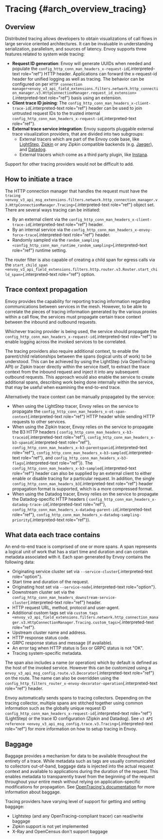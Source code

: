 Tracing {#arch_overview_tracing}
=======

Overview
--------

Distributed tracing allows developers to obtain visualizations of call
flows in large service oriented architectures. It can be invaluable in
understanding serialization, parallelism, and sources of latency. Envoy
supports three features related to system wide tracing:

-   **Request ID generation**: Envoy will generate UUIDs when needed and
    populate the
    `config_http_conn_man_headers_x-request-id`{.interpreted-text
    role="ref"} HTTP header. Applications can forward the x-request-id
    header for unified logging as well as tracing. The behavior can be
    configured on per
    `HTTP connection manager<envoy_v3_api_field_extensions.filters.network.http_connection_manager.v3.HttpConnectionManager.request_id_extension>`{.interpreted-text
    role="ref"} basis using an extension.
-   **Client trace ID joining**: The
    `config_http_conn_man_headers_x-client-trace-id`{.interpreted-text
    role="ref"} header can be used to join untrusted request IDs to the
    trusted internal
    `config_http_conn_man_headers_x-request-id`{.interpreted-text
    role="ref"}.
-   **External trace service integration**: Envoy supports pluggable
    external trace visualization providers, that are divided into two
    subgroups:
    -   External tracers which are part of the Envoy code base, like
        [LightStep](https://lightstep.com/),
        [Zipkin](https://zipkin.io/) or any Zipkin compatible backends
        (e.g. [Jaeger](https://github.com/jaegertracing/)), and
        [Datadog](https://datadoghq.com).
    -   External tracers which come as a third party plugin, like
        [Instana](https://www.instana.com/blog/monitoring-envoy-proxy-microservices/).

Support for other tracing providers would not be difficult to add.

How to initiate a trace
-----------------------

The HTTP connection manager that handles the request must have the
`tracing
<envoy_v3_api_msg_extensions.filters.network.http_connection_manager.v3.HttpConnectionManager.Tracing>`{.interpreted-text
role="ref"} object set. There are several ways tracing can be initiated:

-   By an external client via the
    `config_http_conn_man_headers_x-client-trace-id`{.interpreted-text
    role="ref"} header.
-   By an internal service via the
    `config_http_conn_man_headers_x-envoy-force-trace`{.interpreted-text
    role="ref"} header.
-   Randomly sampled via the
    `random_sampling <config_http_conn_man_runtime_random_sampling>`{.interpreted-text
    role="ref"} runtime setting.

The router filter is also capable of creating a child span for egress
calls via the
`start_child_span <envoy_v3_api_field_extensions.filters.http.router.v3.Router.start_child_span>`{.interpreted-text
role="ref"} option.

Trace context propagation
-------------------------

Envoy provides the capability for reporting tracing information
regarding communications between services in the mesh. However, to be
able to correlate the pieces of tracing information generated by the
various proxies within a call flow, the services must propagate certain
trace context between the inbound and outbound requests.

Whichever tracing provider is being used, the service should propagate
the `config_http_conn_man_headers_x-request-id`{.interpreted-text
role="ref"} to enable logging across the invoked services to be
correlated.

The tracing providers also require additional context, to enable the
parent/child relationships between the spans (logical units of work) to
be understood. This can be achieved by using the LightStep (via
OpenTracing API) or Zipkin tracer directly within the service itself, to
extract the trace context from the inbound request and inject it into
any subsequent outbound requests. This approach would also enable the
service to create additional spans, describing work being done
internally within the service, that may be useful when examining the
end-to-end trace.

Alternatively the trace context can be manually propagated by the
service:

-   When using the LightStep tracer, Envoy relies on the service to
    propagate the
    `config_http_conn_man_headers_x-ot-span-context`{.interpreted-text
    role="ref"} HTTP header while sending HTTP requests to other
    services.
-   When using the Zipkin tracer, Envoy relies on the service to
    propagate the B3 HTTP headers (
    `config_http_conn_man_headers_x-b3-traceid`{.interpreted-text
    role="ref"},
    `config_http_conn_man_headers_x-b3-spanid`{.interpreted-text
    role="ref"},
    `config_http_conn_man_headers_x-b3-parentspanid`{.interpreted-text
    role="ref"},
    `config_http_conn_man_headers_x-b3-sampled`{.interpreted-text
    role="ref"}, and
    `config_http_conn_man_headers_x-b3-flags`{.interpreted-text
    role="ref"}). The
    `config_http_conn_man_headers_x-b3-sampled`{.interpreted-text
    role="ref"} header can also be supplied by an external client to
    either enable or disable tracing for a particular request. In
    addition, the single
    `config_http_conn_man_headers_b3`{.interpreted-text role="ref"}
    header propagation format is supported, which is a more compressed
    format.
-   When using the Datadog tracer, Envoy relies on the service to
    propagate the Datadog-specific HTTP headers (
    `config_http_conn_man_headers_x-datadog-trace-id`{.interpreted-text
    role="ref"},
    `config_http_conn_man_headers_x-datadog-parent-id`{.interpreted-text
    role="ref"},
    `config_http_conn_man_headers_x-datadog-sampling-priority`{.interpreted-text
    role="ref"}).

What data each trace contains
-----------------------------

An end-to-end trace is comprised of one or more spans. A span represents
a logical unit of work that has a start time and duration and can
contain metadata associated with it. Each span generated by Envoy
contains the following data:

-   Originating service cluster set via
    `--service-cluster`{.interpreted-text role="option"}.
-   Start time and duration of the request.
-   Originating host set via `--service-node`{.interpreted-text
    role="option"}.
-   Downstream cluster set via the
    `config_http_conn_man_headers_downstream-service-cluster`{.interpreted-text
    role="ref"} header.
-   HTTP request URL, method, protocol and user-agent.
-   Additional custom tags set via `custom_tags
    <envoy_v3_api_field_extensions.filters.network.http_connection_manager.v3.HttpConnectionManager.Tracing.custom_tags>`{.interpreted-text
    role="ref"}.
-   Upstream cluster name and address.
-   HTTP response status code.
-   GRPC response status and message (if available).
-   An error tag when HTTP status is 5xx or GRPC status is not \"OK\".
-   Tracing system-specific metadata.

The span also includes a name (or operation) which by default is defined
as the host of the invoked service. However this can be customized using
a `envoy_v3_api_msg_config.route.v3.Decorator`{.interpreted-text
role="ref"} on the route. The name can also be overridden using the
`config_http_filters_router_x-envoy-decorator-operation`{.interpreted-text
role="ref"} header.

Envoy automatically sends spans to tracing collectors. Depending on the
tracing collector, multiple spans are stitched together using common
information such as the globally unique request ID
`config_http_conn_man_headers_x-request-id`{.interpreted-text
role="ref"} (LightStep) or the trace ID configuration (Zipkin and
Datadog). See
`v3 API reference <envoy_v3_api_msg_config.trace.v3.Tracing>`{.interpreted-text
role="ref"} for more information on how to setup tracing in Envoy.

Baggage
-------

Baggage provides a mechanism for data to be available throughout the
entirety of a trace. While metadata such as tags are usually
communicated to collectors out-of-band, baggage data is injected into
the actual request context and available to applications during the
duration of the request. This enables metadata to transparently travel
from the beginning of the request throughout your entire mesh without
relying on application-specific modifications for propagation. See
[OpenTracing\'s
documentation](https://opentracing.io/docs/overview/tags-logs-baggage/)
for more information about baggage.

Tracing providers have varying level of support for getting and setting
baggage:

-   Lightstep (and any OpenTracing-compliant tracer) can read/write
    baggage
-   Zipkin support is not yet implemented
-   X-Ray and OpenCensus don\'t support baggage
